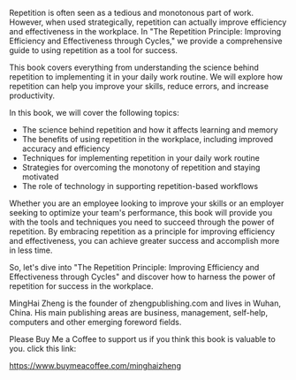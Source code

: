 
Repetition is often seen as a tedious and monotonous part of work. However, when used strategically, repetition can actually improve efficiency and effectiveness in the workplace. In "The Repetition Principle: Improving Efficiency and Effectiveness through Cycles," we provide a comprehensive guide to using repetition as a tool for success.

This book covers everything from understanding the science behind repetition to implementing it in your daily work routine. We will explore how repetition can help you improve your skills, reduce errors, and increase productivity.

In this book, we will cover the following topics:

* The science behind repetition and how it affects learning and memory
* The benefits of using repetition in the workplace, including improved accuracy and efficiency
* Techniques for implementing repetition in your daily work routine
* Strategies for overcoming the monotony of repetition and staying motivated
* The role of technology in supporting repetition-based workflows

Whether you are an employee looking to improve your skills or an employer seeking to optimize your team's performance, this book will provide you with the tools and techniques you need to succeed through the power of repetition. By embracing repetition as a principle for improving efficiency and effectiveness, you can achieve greater success and accomplish more in less time.

So, let's dive into "The Repetition Principle: Improving Efficiency and Effectiveness through Cycles" and discover how to harness the power of repetition for success in the workplace.

MingHai Zheng is the founder of zhengpublishing.com and lives in Wuhan, China. His main publishing areas are business, management, self-help, computers and other emerging foreword fields.

Please Buy Me a Coffee to support us if you think this book is valuable to you. click this link:

https://www.buymeacoffee.com/minghaizheng
